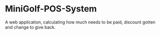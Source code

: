 # MiniGolf-POS-System
A web application, calculating how much needs to be paid, discount gotten and change to give back.

